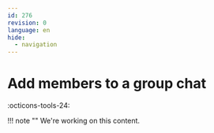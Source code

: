 ```yaml
---
id: 276
revision: 0
language: en
hide:
  - navigation
---
```


# Add members to a group chat

 :octicons-tools-24:

!!! note ""
     We're working on this content.
